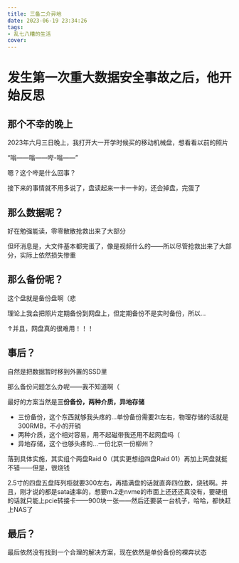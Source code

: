 ```yaml
---
title: 三备二介异地
date: 2023-06-19 23:34:26
tags:
- 乱七八糟的生活
cover:
---
```

# 发生第一次重大数据安全事故之后，他开始反思
## 那个不幸的晚上
2023年六月三日晚上，我打开大一开学时候买的移动机械盘，想看看以前的照片

“嗡——嗡——哔-嗡——”

嗯？这个哔是什么回事？

接下来的事情就不用多说了，盘读起来一卡一卡的，还会掉盘，完蛋了

## 那么数据呢？
好在勉强能读，零零散散抢救出来了大部分

但坏消息是，大文件基本都完蛋了，像是视频什么的——所以尽管抢救出来了大部分，实际上依然损失惨重

## 那么备份呢？
这个盘就是备份盘啊（悲

理论上我会把照片定期备份到网盘上，但定期备份不是实时备份，所以...

↑并且，网盘真的很难用！！！

## 事后？
自然是把数据暂时移到外置的SSD里

那么备份问题怎么办呢——我不知道啊（

最好的方案当然是**三份备份，两种介质，异地存储**

- 三份备份，这个东西就够我头疼的...单份备份需要2t左右，物理存储的话就是300RMB，不小的开销
- 两种介质，这个相对容易，用不起磁带我还用不起网盘吗（
- 异地存储，这个也够头疼的...一份北京一份柳州？

落到具体实施，其实组个两盘Raid 0（其实更想组四盘Raid 01）再加上网盘就挺不错——但是，很烧钱

2.5寸的四盘五盘阵列柜就要300左右，再插满盘的话就直奔四位数，烧钱啊。并且，刚才说的都是sata速率的，想要m.2走nvme的市面上还还还真没有，要硬组的话就只能上pcie转接卡——900块一张——然后还要装一台机子，哈哈，都快赶上NAS了

## 最后？
最后依然没有找到一个合理的解决方案，现在依然是单份备份的裸奔状态